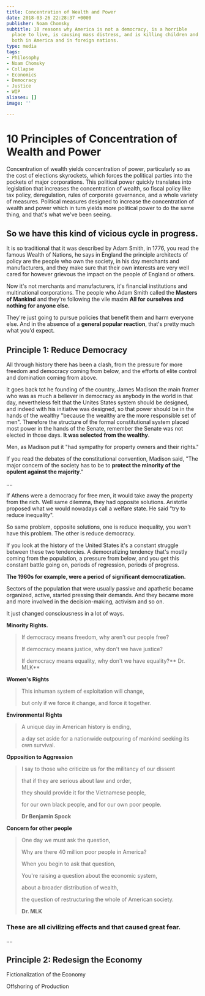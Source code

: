 ```yaml
---
title: Concentration of Wealth and Power
date: 2018-03-26 22:28:37 +0000
publisher: Noam Chomsky
subtitle: 10 reasons why America is not a democracy, is a horrible
  place to live, is causing mass distress, and is killing children and adults alike,
  both in America and in foreign nations.
type: media
tags:
- Philosophy
- Noam Chomsky
- Collapse
- Economics
- Democracy
- Justice
- WIP
aliases: []
image: ''

---
```


# **10 Principles of Concentration of Wealth and Power**

Concentration of wealth yields concentration of power, particularly so as the cost of elections skyrockets, which forces the political parties into the pockets of major corporations. This political power quickly translates into legislation that increases the concentration of wealth, so fiscal policy like tax policy, deregulation, rules of corporate governance, and a whole variety of measures. Political measures designed to increase the concentration of wealth and power which in turn yields more political power to do the same thing, and that's what we've been seeing.

## So we have this kind of vicious cycle in progress.

It is so traditional that it was described by Adam Smith, in 1776, you read the famous Wealth of Nations, he says in England the principle architects of policy are the people who own the society, in his day merchants and manufacturers, and they make sure that their own interests are very well cared for however grievous the impact on the people of England or others.

Now it's not merchants and manufacturers, it's financial institutions and multinational corporations. The people who Adam Smith called the **Masters of Mankind** and they're following the vile maxim **All for ourselves and nothing for anyone else.**

They're just going to pursue policies that benefit them and harm everyone else. And in the absence of a **general popular reaction**, that's pretty much what you'd expect.

## Principle 1: Reduce Democracy

All through history there has been a clash, from the pressure for more freedom and democracy coming from below, and the efforts of elite control and domination coming from above.

It goes back tot he founding of the country, James Madison the main framer who was as much a believer in democracy as anybody in the world in that day, nevertheless felt that the Unites States system should be designed, and indeed with his initiative was designed, so that power should be in the hands of the wealthy "because the wealthy are the more responsible set of men". Therefore the structure of the formal constitutional system placed most power in the hands of the Senate, remember the Senate was not elected in those days. **It was selected from the wealthy**.

Men, as Madison put it "had sympathy for property owners and their rights."

If you read the debates of the constitutional convention, Madison said, "The major concern of the society has to be to **protect the minority of the opulent against the majority**."

....

If Athens were a democracy for free men, it would take away the property from the rich. Well same dilemma, they had opposite solutions.  Aristotle proposed what we would nowadays call a welfare state. He said "try to reduce inequality".

So same problem, opposite solutions, one is reduce inequality, you won't have this problem. The other is reduce democracy.

If you look at the history of the United States it's a constant struggle between these two tendencies. A democratizing tendency that's mostly coming from the population, a pressure from below, and you get this constant battle going on, periods of regression, periods of progress.

**The 1960s for example, were a period of significant democratization.**

Sectors of the population that were usually passive and apathetic became organized, active, started pressing their demands. And they became more and more involved in the decision-making, activism and so on.

It just changed consciousness in a lot of ways.

**Minority Rights.**

> If democracy means freedom, why aren't our people free?
>
> If democracy means justice, why don't we have justice?
>
> If democracy means equality, why don't we have equality?**
> Dr. MLK**

**Women's Rights**

> This inhuman system of exploitation will change,
>
> but only if we force it change, and force it together.

**Environmental Rights**

> A unique day in American history is ending,
>
> a day set aside for a nationwide outpouring of mankind seeking its own survival.

**Opposition to Aggression**

> I say to those who criticize us for the militancy of our dissent
>
> that if they are serious about law and order,
>
> they should provide it for the Vietnamese people,
>
> for our own black people, and for our own poor people.
>
> **Dr Benjamin Spock**

**Concern for other people**

> One day we must ask the question,
>
> Why are there 40 million poor people in America?
>
> When you begin to ask that question,
>
> You're raising a question about the economic system,
>
> about a broader distribution of wealth,
>
> the question of restructuring the whole of American society.
>
> **Dr. MLK**

### These are all civilizing effects and that caused great fear.

....

## Principle 2: Redesign the Economy

Fictionalization of the Economy

Offshoring of Production
